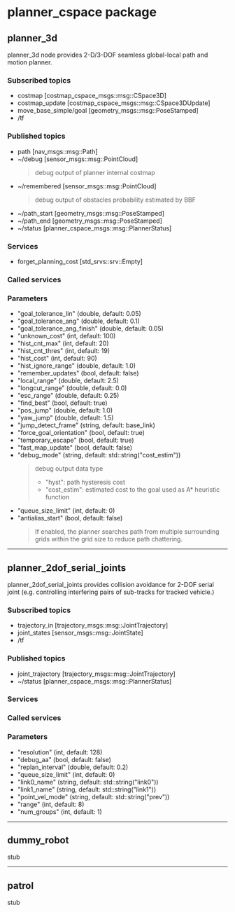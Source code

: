 # planner_cspace package

## planner_3d

planner_3d node provides 2-D/3-DOF seamless global-local path and motion planner.

### Subscribed topics

* costmap [costmap_cspace_msgs::msg::CSpace3D]
* costmap_update [costmap_cspace_msgs::msg::CSpace3DUpdate]
* move_base_simple/goal [geometry_msgs::msg::PoseStamped]
* /tf

### Published topics

* path [nav_msgs::msg::Path]
* ~/debug [sensor_msgs::msg::PointCloud]
    > debug output of planner internal costmap
* ~/remembered [sensor_msgs::msg::PointCloud]
    > debug output of obstacles probability estimated by BBF
* ~/path_start [geometry_msgs::msg::PoseStamped]
* ~/path_end [geometry_msgs::msg::PoseStamped]
* ~/status [planner_cspace_msgs::msg::PlannerStatus]

### Services

* forget_planning_cost [std_srvs::srv::Empty]

### Called services


### Parameters

* "goal_tolerance_lin" (double, default: 0.05)
* "goal_tolerance_ang" (double, default: 0.1)
* "goal_tolerance_ang_finish" (double, default: 0.05)
* "unknown_cost" (int, default: 100)
* "hist_cnt_max" (int, default: 20)
* "hist_cnt_thres" (int, default: 19)
* "hist_cost" (int, default: 90)
* "hist_ignore_range" (double, default: 1.0)
* "remember_updates" (bool, default: false)
* "local_range" (double, default: 2.5)
* "longcut_range" (double, default: 0.0)
* "esc_range" (double, default: 0.25)
* "find_best" (bool, default: true)
* "pos_jump" (double, default: 1.0)
* "yaw_jump" (double, default: 1.5)
* "jump_detect_frame" (string, default: base_link)
* "force_goal_orientation" (bool, default: true)
* "temporary_escape" (bool, default: true)
* "fast_map_update" (bool, default: false)
* "debug_mode" (string, default: std::string("cost_estim"))
    > debug output data type
    > - "hyst": path hysteresis cost
    > - "cost_estim": estimated cost to the goal used as A\* heuristic function
* "queue_size_limit" (int, default: 0)
* "antialias_start" (bool, default: false)
    > If enabled, the planner searches path from multiple surrounding grids within the grid size to reduce path chattering.

----

## planner_2dof_serial_joints

planner_2dof_serial_joints provides collision avoidance for 2-DOF serial joint (e.g. controlling interfering pairs of sub-tracks for tracked vehicle.)

### Subscribed topics

* trajectory_in [trajectory_msgs::msg::JointTrajectory]
* joint_states [sensor_msgs::msg::JointState]
* /tf

### Published topics

* joint_trajectory [trajectory_msgs::msg::JointTrajectory]
* ~/status [planner_cspace_msgs::msg::PlannerStatus]

### Services


### Called services


### Parameters

* "resolution" (int, default: 128)
* "debug_aa" (bool, default: false)
* "replan_interval" (double, default: 0.2)
* "queue_size_limit" (int, default: 0)
* "link0_name" (string, default: std::string("link0"))
* "link1_name" (string, default: std::string("link1"))
* "point_vel_mode" (string, default: std::string("prev"))
* "range" (int, default: 8)
* "num_groups" (int, default: 1)

----

## dummy_robot

stub

----

## patrol

stub

